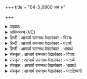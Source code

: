 +++
title = "04-3_0900 अयं स"

+++
<details><summary>पदपाठः</summary>

अ꣣य꣢म्। सः। यः। दि꣣वः꣢। प꣡रि꣢꣯। र꣡घुया꣡मा꣢। र꣣घु। या꣡मा꣢꣯। पवि꣡त्रे꣢। आ। सि꣡न्धोः꣢꣯। ऊ꣣र्मा꣢। व्य꣡क्ष꣢꣯रत्। वि꣣। अ꣡क्ष꣢꣯रत्। ९००।
</details>

<details><summary>अधिमन्त्रम् (VC)</summary>

- पवमानः सोमः
- बृहन्मतिराङ्गिरसः
- गायत्री
- षड्जः
</details>

<details><summary>हिन्दी : आचार्य रामनाथ वेदालंकार - विषयः</summary>

अगले मन्त्र में ब्रह्मानन्द-रस का प्रवाह वर्णित है।
</details>

<details><summary>हिन्दी : आचार्य रामनाथ वेदालंकार - पदार्थः</summary>

पदार्थान्वय -  (अयम्) यह हमसे अनुभव किया जाता हुआ (सः) वह प्रसिद्ध ब्रह्मानन्दरस है, (यः) जो (रघुयामा) शीघ्र गतिवाला होता हुआ (दिवः परि) आनन्दमय परमेश्वर के पास से (पवित्रे आ) पवित्र हृदय में आकर (सिन्धोः ऊर्मौ) आत्मारूप समुद्र की तरङ्ग में (व्यक्षरत्) क्षरित हो रहा है ॥३॥
</details>

<details><summary>हिन्दी : आचार्य रामनाथ वेदालंकार - भावार्थः</summary>

भावार्थ -  जैसे सोमौषधि का रस दशापवित्र नामक छन्नी से क्षरित होकर द्रोणकलश में गिरता है,अथवा जैसे चाँदनी का रस पवित्र अन्तरिक्ष से क्षरित होकर समुद्र में गिरता है,वैसे ही परमात्मा के पास से आया हुआ आनन्दरस पवित्र हृदय से क्षरित होकर अन्तरात्मा में आता है ॥३॥
</details>

<details><summary>संस्कृत : आचार्य रामनाथ वेदालंकार - विषयः</summary>

अथ ब्रह्मानन्दरसप्रवाहं वर्णयति।
</details>

<details><summary>संस्कृत : आचार्य रामनाथ वेदालंकार - पदार्थः</summary>

पदार्थान्वय -  (अयम्) एषः अस्माभिरनुभूयमानः (सः) प्रसिद्धः ब्रह्मानन्दरसो वर्तते। (यः रघुयामा) शीघ्रगतिः सन् (दिवः परि) आनन्दमयात् परमेश्वरात्।[दिवु धातोरर्थेषु मोदार्थोऽपि परिगणितः।] (पवित्रे आ) पवित्रे हृदये आगम्य (सिन्धोः ऊर्मौ) आत्मसमुद्रस्य तरङ्गे (व्यक्षरत्) परिस्रवति ॥३॥
</details>

<details><summary>संस्कृत : आचार्य रामनाथ वेदालंकार - भावार्थः</summary>

भावार्थ -  यथा सोमौषधिरसो दशापवित्रात् क्षरित्वा द्रोणकलशे पतति यथा वा चन्द्रिकारसः पवित्रादन्तरिक्षात् क्षरित्वा समुद्रे पतति तथैव परमात्मनः सकाशादागत आनन्दरसः पवित्राद् हृदयात् क्षरित्वाऽन्तरात्मानमागच्छति ॥३॥
</details>

<details><summary>संस्कृत : आचार्य रामनाथ वेदालंकार - पादटिप्पनी</summary>

टिप्पनी -   १. ऋ० ९।३९।४।
</details>